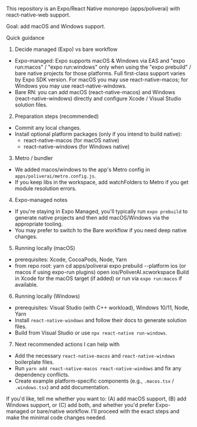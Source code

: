 This repository is an Expo/React Native monorepo (apps/poliverai) with react-native-web support.

Goal: add macOS and Windows support.

Quick guidance

1) Decide managed (Expo) vs bare workflow
- Expo-managed: Expo supports macOS & Windows via EAS and "expo run:macos" / "expo run:windows" only when using the "expo prebuild" / bare native projects for those platforms. Full first-class support varies by Expo SDK version. For macOS you may use react-native-macos; for Windows you may use react-native-windows.
- Bare RN: you can add macOS (react-native-macos) and Windows (react-native-windows) directly and configure Xcode / Visual Studio solution files.

2) Preparation steps (recommended)
- Commit any local changes.
- Install optional platform packages (only if you intend to build native):
  - react-native-macos (for macOS native)
  - react-native-windows (for Windows native)

3) Metro / bundler
- We added macos/windows to the app's Metro config in `apps/poliverai/metro.config.js`.
- If you keep libs in the workspace, add watchFolders to Metro if you get module resolution errors.

4) Expo-managed notes
- If you're staying in Expo Managed, you'll typically run `expo prebuild` to generate native projects and then add macOS/Windows via the appropriate tooling.
- You may prefer to switch to the Bare workflow if you need deep native changes.

5) Running locally (macOS)
- prerequisites: Xcode, CocoaPods, Node, Yarn
- from repo root:
  yarn
  cd apps/poliverai
  expo prebuild --platform ios (or macos if using expo-run plugins)
  open ios/PoliverAI.xcworkspace
  Build in Xcode for the macOS target (if added) or run via `expo run:macos` if available.

6) Running locally (Windows)
- prerequisites: Visual Studio (with C++ workload), Windows 10/11, Node, Yarn
- Install `react-native-windows` and follow their docs to generate solution files.
- Build from Visual Studio or use `npx react-native run-windows`.

7) Next recommended actions I can help with
- Add the necessary `react-native-macos` and `react-native-windows` boilerplate files.
- Run `yarn add react-native-macos react-native-windows` and fix any dependency conflicts.
- Create example platform-specific components (e.g., `.macos.tsx` / `.windows.tsx`) and add documentation.

If you'd like, tell me whether you want to: (A) add macOS support, (B) add Windows support, or (C) add both, and whether you'd prefer Expo-managed or bare/native workflow. I'll proceed with the exact steps and make the minimal code changes needed.
